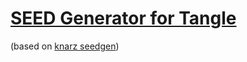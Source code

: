 # [SEED Generator for Tangle](https://acycliclabs.github.io/seedgen/)

(based on [knarz seedgen](https://knarz.github.io/seedgen/))
